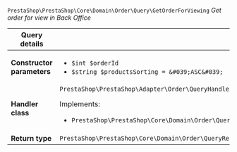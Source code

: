 `PrestaShop\PrestaShop\Core\Domain\Order\Query\GetOrderForViewing`
_Get order for view in Back Office_

| Query details              |    |
| -------------------------- | -- |
| **Constructor parameters** | <ul> <li>`$int $orderId`</li>  <li>`$string $productsSorting = &#039;ASC&#039;`</li> </ul> |
| **Handler class**          | `PrestaShop\PrestaShop\Adapter\Order\QueryHandler\GetOrderForViewingHandler`  <p> Implements: </p> <ul>  <li>`PrestaShop\PrestaShop\Core\Domain\Order\QueryHandler\GetOrderForViewingHandlerInterface`</li>  |
| **Return type** |  `PrestaShop\PrestaShop\Core\Domain\Order\QueryResult\OrderForViewing`  |

